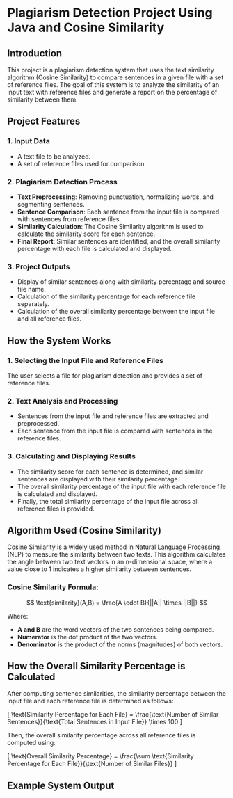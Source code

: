 # Plagiarism Detection Project Using Java and Cosine Similarity

## Introduction

This project is a plagiarism detection system that uses the text similarity algorithm (Cosine Similarity) to compare sentences in a given file with a set of reference files. The goal of this system is to analyze the similarity of an input text with reference files and generate a report on the percentage of similarity between them.

## Project Features

### 1. Input Data

- A text file to be analyzed.
- A set of reference files used for comparison.

### 2. Plagiarism Detection Process

- **Text Preprocessing**: Removing punctuation, normalizing words, and segmenting sentences.
- **Sentence Comparison**: Each sentence from the input file is compared with sentences from reference files.
- **Similarity Calculation**: The Cosine Similarity algorithm is used to calculate the similarity score for each sentence.
- **Final Report**: Similar sentences are identified, and the overall similarity percentage with each file is calculated and displayed.

### 3. Project Outputs

- Display of similar sentences along with similarity percentage and source file name.
- Calculation of the similarity percentage for each reference file separately.
- Calculation of the overall similarity percentage between the input file and all reference files.

## How the System Works

### 1. Selecting the Input File and Reference Files
The user selects a file for plagiarism detection and provides a set of reference files.

### 2. Text Analysis and Processing
- Sentences from the input file and reference files are extracted and preprocessed.
- Each sentence from the input file is compared with sentences in the reference files.

### 3. Calculating and Displaying Results
- The similarity score for each sentence is determined, and similar sentences are displayed with their similarity percentage.
- The overall similarity percentage of the input file with each reference file is calculated and displayed.
- Finally, the total similarity percentage of the input file across all reference files is provided.

## Algorithm Used (Cosine Similarity)

Cosine Similarity is a widely used method in Natural Language Processing (NLP) to measure the similarity between two texts. This algorithm calculates the angle between two text vectors in an n-dimensional space, where a value close to 1 indicates a higher similarity between sentences.

### Cosine Similarity Formula:

$$
\text{similarity}(A,B) = \frac{A \cdot B}{||A|| \times ||B||}
$$

Where:
- **A and B** are the word vectors of the two sentences being compared.
- **Numerator** is the dot product of the two vectors.
- **Denominator** is the product of the norms (magnitudes) of both vectors.

## How the Overall Similarity Percentage is Calculated

After computing sentence similarities, the similarity percentage between the input file and each reference file is determined as follows:

\[
\text{Similarity Percentage for Each File} = \frac{\text{Number of Similar Sentences}}{\text{Total Sentences in Input File}} \times 100
\]

Then, the overall similarity percentage across all reference files is computed using:

\[
\text{Overall Similarity Percentage} = \frac{\sum \text{Similarity Percentage for Each File}}{\text{Number of Similar Files}}
\]

## Example System Output

